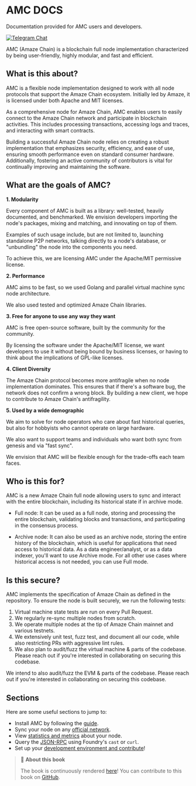 # AMC DOCS
Documentation provided for AMC users and developers.

[![Telegram Chat][tg-badge]][tg-url]

AMC (Amaze Chain) is a blockchain full node implementation characterized by being user-friendly, highly modular, and fast and efficient.

## What is this about?

AMC is a flexible node implementation designed to work with all node protocols that support the Amaze Chain ecosystem. Initially led by Amaze, it is licensed under both Apache and MIT licenses.

As a comprehensive node for Amaze Chain, AMC enables users to easily connect to the Amaze Chain network and participate in blockchain activities. This includes processing transactions, accessing logs and traces, and interacting with smart contracts.

Building a successful Amaze Chain node relies on creating a robust implementation that emphasizes security, efficiency, and ease of use, ensuring smooth performance even on standard consumer hardware. Additionally, fostering an active community of contributors is vital for continually improving and maintaining the software.

## What are the goals of AMC?

**1. Modularity**

Every component of AMC is built as a library: well-tested, heavily documented, and benchmarked. We envision developers importing the node's packages, mixing and matching, and innovating on top of them.

Examples of such usage include, but are not limited to, launching standalone P2P networks, talking directly to a node's database, or "unbundling" the node into the components you need.

To achieve this, we are licensing AMC under the Apache/MIT permissive license.

**2. Performance**

AMC aims to be fast, so we used Golang and parallel virtual machine sync node architecture.

We also used tested and optimized Amaze Chain libraries.

**3. Free for anyone to use any way they want**

AMC is free open-source software, built by the community for the community.

By licensing the software under the Apache/MIT license, we want developers to use it without being bound by business licenses, or having to think about the implications of GPL-like licenses.

**4. Client Diversity**

The Amaze Chain protocol becomes more antifragile when no node implementation dominates. This ensures that if there's a software bug, the network does not confirm a wrong block. By building a new client, we hope to contribute to Amaze Chain's antifragility.

**5. Used by a wide demographic**

We aim to solve for node operators who care about fast historical queries, but also for hobbyists who cannot operate on large hardware.

We also want to support teams and individuals who want both sync from genesis and via "fast sync".

We envision that AMC will be flexible enough for the trade-offs each team faces.

## Who is this for?

AMC is a new Amaze Chain full node allowing users to sync and interact with the entire blockchain, including its historical state if in archive mode.

- Full node: It can be used as a full node, storing and processing the entire blockchain, validating blocks and transactions, and participating in the consensus process.

- Archive node: It can also be used as an archive node, storing the entire history of the blockchain, which is useful for applications that need access to historical data. As a data engineer/analyst, or as a data indexer, you'll want to use Archive mode. For all other use cases where historical access is not needed, you can use Full mode.

## Is this secure?

AMC implements the specification of Amaze Chain as defined in the repository. To ensure the node is built securely, we run the following tests:

1. Virtual machine state tests are run on every Pull Request.
2. We regularly re-sync multiple nodes from scratch.
3. We operate multiple nodes at the tip of Amaze Chain mainnet and various testnets.
4. We extensively unit test, fuzz test, and document all our code, while also restricting PRs with aggressive lint rules.
5. We also plan to audit/fuzz the virtual machine & parts of the codebase. Please reach out if you're interested in collaborating on securing this codebase.

We intend to also audit/fuzz the EVM & parts of the codebase. Please reach out if you're interested in collaborating on securing this codebase.

## Sections

Here are some useful sections to jump to:

- Install AMC by following the [guide](./installation/installation.md).
- Sync your node on any [official network](./run/run-a-node.md).
- View [statistics and metrics](./run/observability.md) about your node.
- Query the [JSON-RPC](./jsonrpc/intro.md) using Foundry's `cast` or `curl`.
- Set up your [development environment and contribute](./developers/contribute.md)!

> 📖 **About this book**
>
> The book is continuously rendered [here](https://github.com/WeAreAmaze/amc/docs)!
> You can contribute to this book on [GitHub][gh-book].

[tg-badge]: https://img.shields.io/endpoint?color=neon&logo=telegram&label=chat&url=https%3A%2F%2Ftg.sumanjay.workers.dev%2Fparadigm%5Freth
[tg-url]: https://t.me/amazechain
[gh-book]: https://github.com/WeAreAmaze/amc/docs